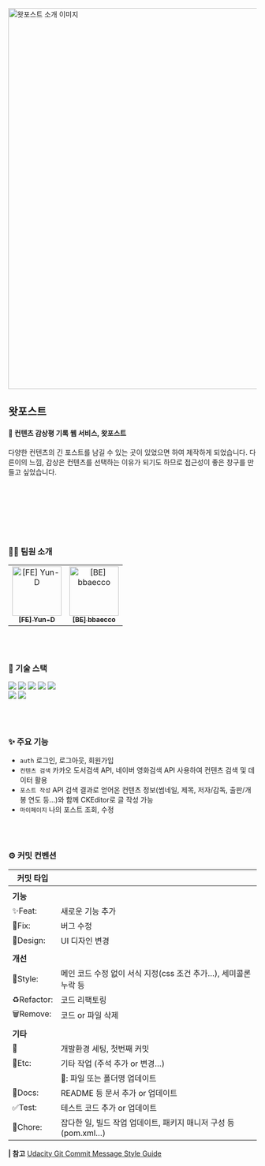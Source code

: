 <img width="773" alt="왓포스트 소개 이미지" src="https://user-images.githubusercontent.com/46706905/227791805-df765c03-903f-45d2-af57-fc8a50ce82be.png">



## 왓포스트
#### 📝 컨텐츠 감상평 기록 웹 서비스, 왓포스트
다양한 컨텐츠의 긴 포스트를 남길 수 있는 곳이 있었으면 하여 제작하게 되었습니다. 다른이의 느낌, 감상은 컨텐츠를 선택하는 이유가 되기도 하므로 접근성이 좋은 창구를 만들고 싶었습니다.

<br /> <br /><br /> <br /><br /> <br />

### 👩‍💻 팀원 소개
<table>
	<tbody>
		<tr>
			<td align="center"><a href="https://github.com/Yun-D"><img src="https://avatars.githubusercontent.com/u/46706905?v=4"width=100px;" alt="[FE] Yun-D"/><br /><sub><b>[FE] Yun-D </b></sub></a></td>
			<td align="center"><a href="https://github.com/bbaecco"><img src="https://avatars.githubusercontent.com/u/46706915?v=4"width=100px;" alt="[BE] bbaecco"/><br /><sub><b>[BE] bbaecco </b></sub></a></td>
		</tr>
	</tbody>
</table>

<br /> <br />


### 🔧 기술 스택
<div>
	<img src="https://img.shields.io/badge/React-61DAFB?style=for-the-badge&logo=React&logoColor=black">
	<img src="https://img.shields.io/badge/CSS3-1572B6?style=for-the-badge&logo=CSS3&logoColor=white">
	<img src="https://img.shields.io/badge/JavaScript-F7DF1E?style=for-the-badge&logo=JavaScript&logoColor=black">
	<img src="https://img.shields.io/badge/styled components-DB7093?style=for-the-badge&logo=styled-components&logoColor=white">
	<img src="https://img.shields.io/badge/Redux-764ABC?style=for-the-badge&logo=Redux&logoColor=white">
</div>
<div>
	<img src="https://img.shields.io/badge/ESLint-4B32C3?style=for-the-badge&logo=ESLint&logoColor=white">
	<img src="https://img.shields.io/badge/Prettier-F7B93E?style=for-the-badge&logo=Prettier&logoColor=black">
</div>

<br /><br />


### ✨ 주요 기능
* `auth` 로그인, 로그아웃, 회원가입
* `컨텐츠 검색` 카카오 도서검색 API, 네이버 영화검색 API 사용하여 컨텐츠 검색 및 데이터 활용
* `포스트 작성` API 검색 결과로 얻어온 컨텐츠 정보(썸네일, 제목, 저자/감독, 출판/개봉 연도 등...)와 함께 CKEditor로 글 작성 가능
* `마이페이지` 나의 포스트 조회, 수정

<br /><br />


### ⚙️ 커밋 컨벤션

| 커밋 타입   |                                                                 |
| ----------- | --------------------------------------------------------------- |
|             |                                                                 |
| **기능**    |                                                                 |
| ✨Feat:     | 새로운 기능 추가                                                |
| 🐛Fix:      | 버그 수정                                                       |
| 🎨Design:   | UI 디자인 변경                                                  |
|             |                                                                 |
| **개선**    |                                                                 |
| 💄Style:    | 메인 코드 수정 없이 서식 지정(css 조건 추가…), 세미콜론 누락 등 |
| ♻️Refactor: | 코드 리팩토링                                                   |
| 🗑️Remove:   | 코드 or 파일 삭제                                               |
|             |                                                                 |
| **기타**    |                                                                 |
| 🎉          | 개발환경 세팅, 첫번째 커밋                                      |
| 🚧Etc:      | 기타 작업 (주석 추가 or 변경…)                                  |
|             | 📁: 파일 또는 폴더명 업데이트                                   |
| 📝Docs:     | README 등 문서 추가 or 업데이트                                 |
| ✅Test:     | 테스트 코드 추가 or 업데이트                                    |
| 👷Chore:    | 잡다한 일, 빌드 작업 업데이트, 패키지 매니저 구성 등 (pom.xml…) |

**| 참고** [Udacity Git Commit Message Style Guide](https://udacity.github.io/git-styleguide/)
